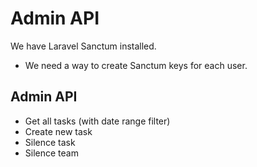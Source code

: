 # Admin API

We have Laravel Sanctum installed.

- We need a way to create Sanctum keys for each user.

## Admin API

- Get all tasks (with date range filter)
- Create new task
- Silence task
- Silence team

